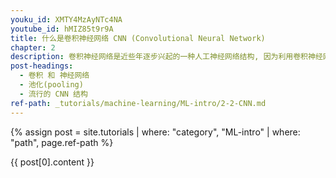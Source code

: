 ```yaml
---
youku_id: XMTY4MzAyNTc4NA
youtube_id: hMIZ85t9r9A
title: 什么是卷积神经网络 CNN (Convolutional Neural Network)
chapter: 2
description: 卷积神经网络是近些年逐步兴起的一种人工神经网络结构, 因为利用卷积神经网络在图像和语音识别方面能够给出更优预测结果, 这一种技术也被广泛的传播可应用. 卷积神经网络最常被应用的方面是计算机的图像识别, 不过因为不断地创新, 它也被应用在视频分析, 自然语言处理, 药物发现, 等等. 近期最火的 Alpha Go, 让计算机看懂围棋, 同样也是有运用到这门技术.
post-headings:
  - 卷积 和 神经网络
  - 池化(pooling)
  - 流行的 CNN 结构
ref-path: _tutorials/machine-learning/ML-intro/2-2-CNN.md
---
```



{% assign post = site.tutorials | where: "category", "ML-intro" | where: "path", page.ref-path %}

{{ post[0].content }}